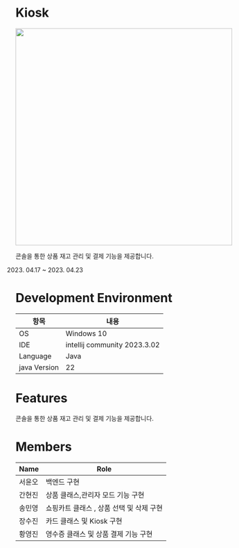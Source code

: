 # Kiosk
<img src="https://github.com/Moble-MP3Player/Kiosk/assets/54611807/241e845a-d09d-482b-b393-d76ad77d69eb" width=500, height=500>


콘솔을 통한 상품 재고 관리 및 결제 기능을 제공합니다.

2023. 04.17 ~ 2023. 04.23



# **Development Environment**

| 항목 | 내용 |
| --- | --- |
| OS | Windows 10 |
| IDE | intellij community 2023.3.02 |
| Language | Java |
| java Version | 22 |

# **Features**

콘솔을 통한 상품 재고 관리 및 결제 기능을 제공합니다.

# Members

| Name | Role |
| --- | --- |
| 서윤오 | 백엔드 구현 |
| 간현진 | 상품 클래스,관리자 모드 기능  구현 |
| 송민영 | 쇼핑카트 클래스 , 상품 선택 및 삭제 구현 |
| 장수진 | 카드 클래스 및 Kiosk 구현  |
| 황영진 | 영수증 클래스 및 상품 결제 기능 구현 |
